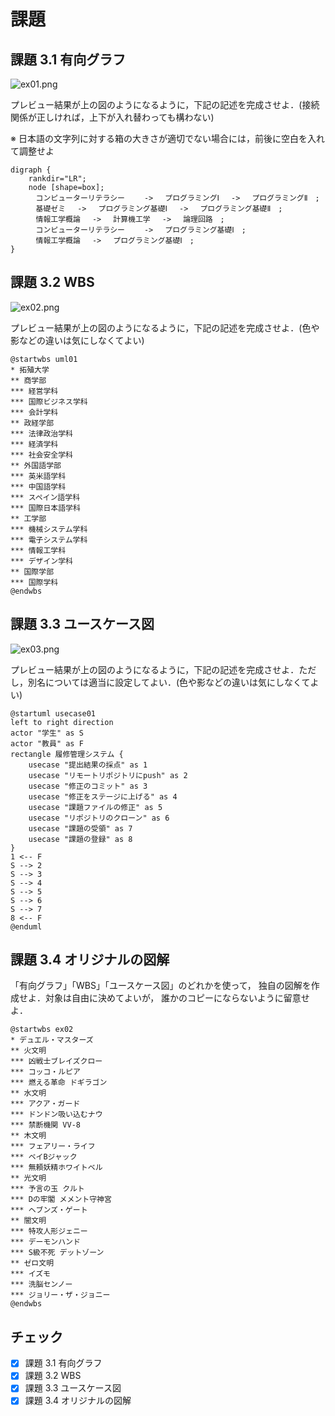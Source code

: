 # 課題

## 課題 3.1 有向グラフ

![ex01.png](ex01.png)

プレビュー結果が上の図のようになるように，下記の記述を完成させよ．(接続関係が正しければ，上下が入れ替わっても構わない)

※ 日本語の文字列に対する箱の大きさが適切でない場合には，前後に空白を入れて調整せよ

```graphviz
digraph {
    rankdir="LR";
    node [shape=box];
    　コンピューターリテラシー　　 -> 　プログラミングⅠ　 -> 　プログラミングⅡ　;
    　基礎ゼミ　 -> 　プログラミング基礎Ⅰ　 -> 　プログラミング基礎Ⅱ　; 
    　情報工学概論　 -> 　計算機工学　 -> 　論理回路　;
    　コンピューターリテラシー　　 -> 　プログラミング基礎Ⅰ　;
    　情報工学概論　 -> 　プログラミング基礎Ⅰ　;
}
```

## 課題 3.2 WBS

![ex02.png](ex02.png)

プレビュー結果が上の図のようになるように，下記の記述を完成させよ．(色や影などの違いは気にしなくてよい)

```plantUML
@startwbs uml01
* 拓殖大学 
** 商学部
*** 経営学科
*** 国際ビジネス学科
*** 会計学科
** 政経学部
*** 法律政治学科
*** 経済学科
*** 社会安全学科
** 外国語学部
*** 英米語学科
*** 中国語学科
*** スペイン語学科
*** 国際日本語学科
** 工学部
*** 機械システム学科
*** 電子システム学科
*** 情報工学科
*** デザイン学科
** 国際学部
*** 国際学科
@endwbs
```

## 課題 3.3 ユースケース図

![ex03.png](ex03.png)

プレビュー結果が上の図のようになるように，下記の記述を完成させよ．ただし，別名については適当に設定してよい．(色や影などの違いは気にしなくてよい)

```plantUML
@startuml usecase01
left to right direction
actor "学生" as S
actor "教員" as F
rectangle 履修管理システム {
    usecase "提出結果の採点" as 1
    usecase "リモートリポジトリにpush" as 2
    usecase "修正のコミット" as 3
    usecase "修正をステージに上げる" as 4
    usecase "課題ファイルの修正" as 5
    usecase "リポジトリのクローン" as 6
    usecase "課題の受領" as 7
    usecase "課題の登録" as 8
}
1 <-- F
S --> 2
S --> 3
S --> 4
S --> 5
S --> 6
S --> 7
8 <-- F
@enduml
```

## 課題 3.4 オリジナルの図解

「有向グラフ」「WBS」「ユースケース図」のどれかを使って，
独自の図解を作成せよ．対象は自由に決めてよいが，
誰かのコピーにならないように留意せよ．

```plantUML
@startwbs ex02
* デュエル・マスターズ
** 火文明
*** 凶戦士ブレイズクロー
*** コッコ・ルピア
*** 燃える革命 ドギラゴン
** 水文明
*** アクア・ガード
*** ドンドン吸い込むナウ
*** 禁断機関 VV-8
** 木文明
*** フェアリー・ライフ
*** ベイBジャック
*** 無頼妖精ホワイトベル
** 光文明
*** 予言の玉 クルト
*** Dの牢閣 メメント守神宮
*** ヘブンズ・ゲート
** 闇文明
*** 特攻人形ジェニー
*** デーモンハンド
*** S級不死 デットゾーン
** ゼロ文明
*** イズモ
*** 洗脳センノー
*** ジョリー・ザ・ジョニー
@endwbs
```


## チェック
- [x] 課題 3.1 有向グラフ
- [x] 課題 3.2 WBS
- [x] 課題 3.3 ユースケース図
- [x] 課題 3.4 オリジナルの図解

